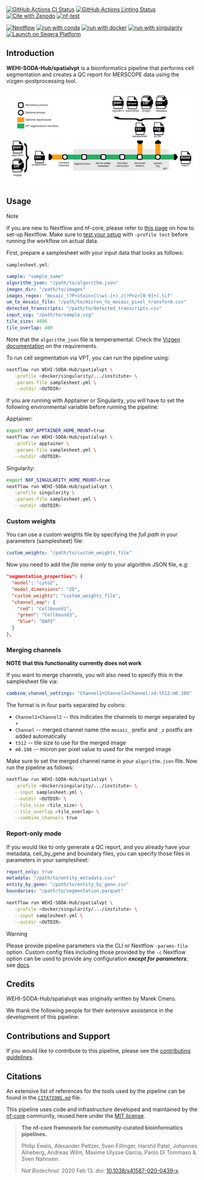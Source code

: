 [![GitHub Actions CI Status](https://github.com/WEHI-SODA-Hub/spatialvpt/actions/workflows/ci.yml/badge.svg)](https://github.com/WEHI-SODA-Hub/spatialvpt/actions/workflows/ci.yml)
[![GitHub Actions Linting Status](https://github.com/WEHI-SODA-Hub/spatialvpt/actions/workflows/linting.yml/badge.svg)](https://github.com/WEHI-SODA-Hub/spatialvpt/actions/workflows/linting.yml)[![Cite with Zenodo](http://img.shields.io/badge/DOI-10.5281/zenodo.XXXXXXX-1073c8?labelColor=000000)](https://doi.org/10.5281/zenodo.XXXXXXX)
[![nf-test](https://img.shields.io/badge/unit_tests-nf--test-337ab7.svg)](https://www.nf-test.com)

[![Nextflow](https://img.shields.io/badge/nextflow%20DSL2-%E2%89%A524.04.0-23aa62.svg)](https://www.nextflow.io/)
[![run with conda](http://img.shields.io/badge/run%20with-conda-3EB049?labelColor=000000&logo=anaconda)](https://docs.conda.io/en/latest/)
[![run with docker](https://img.shields.io/badge/run%20with-docker-0db7ed?labelColor=000000&logo=docker)](https://www.docker.com/)
[![run with singularity](https://img.shields.io/badge/run%20with-singularity-1d355c.svg?labelColor=000000)](https://sylabs.io/docs/)
[![Launch on Seqera Platform](https://img.shields.io/badge/Launch%20%F0%9F%9A%80-Seqera%20Platform-%234256e7)](https://cloud.seqera.io/launch?pipeline=https://github.com/WEHI-SODA-Hub/spatialvpt)

## Introduction

**WEHI-SODA-Hub/spatialvpt** is a bioinformatics pipeline that performs cell segmentation and creates a QC report for MERSCOPE data using the vizgen-postprocessing tool.

<!-- TODO nf-core:
   Complete this sentence with a 2-3 sentence summary of what types of data the pipeline ingests, a brief overview of the
   major pipeline sections and the types of output it produces. You're giving an overview to someone new
   to nf-core here, in 15-20 seconds. For an example, see https://github.com/nf-core/rnaseq/blob/master/README.md#introduction
-->

<!-- TODO nf-core: Include a figure that guides the user through the major workflow steps. Many nf-core
     workflows use the "tube map" design for that. See https://nf-co.re/docs/contributing/design_guidelines#examples for examples.   -->
<!-- TODO nf-core: Fill in short bullet-pointed list of the default steps in the pipeline -->

![WEHI-SODA-Hub/spatialvpt workflow](docs/images/nf-core-spatialvpt_workflow.svg)

## Usage

> [!NOTE]
> If you are new to Nextflow and nf-core, please refer to [this page](https://nf-co.re/docs/usage/installation) on how to set-up Nextflow. Make sure to [test your setup](https://nf-co.re/docs/usage/introduction#how-to-run-a-pipeline) with `-profile test` before running the workflow on actual data.

First, prepare a samplesheet with your input data that looks as follows:

`samplesheet.yml`:

```yaml
sample: "sample_name"
algorithm_json: "/path/to/algorithm.json"
images_dir: "/path/to/images"
images_regex: "mosaic_(?P<stain>[\\w|-]+)_z(?P<z>[0-9]+).tif"
um_to_mosaic_file: "/path/to/micron_to_mosaic_pixel_transform.csv"
detected_transcripts: "/path/to/detected_transcripts.csv"
input_vzg: "/path/to/sample.vzg"
tile_size: 4096
tile_overlap: 400
```

Note that the `algorithm_json` file is temperamental. Check the [Vizgen documentation](https://vizgen.github.io/vizgen-postprocessing/segmentation_options/json_file_format.html) on the requirements.

To run cell segmentation via VPT, you can run the pipeline using:

```bash
nextflow run WEHI-SODA-Hub/spatialvpt \
   -profile <docker/singularity/.../institute> \
   -params-file samplesheet.yml \
   --outdir <OUTDIR>
```

If you are running with Apptainer or Singularity, you will have to set the following environmental variable before running the pipeline:

Apptainer:

```bash
export NXF_APPTAINER_HOME_MOUNT=true
nextflow run WEHI-SODA-Hub/spatialvpt \
   -profile apptainer \
   -params-file samplesheet.yml \
   --outdir <OUTDIR>
```

Singularity:

```bash
export NXF_SINGULARITY_HOME_MOUNT=true
nextflow run WEHI-SODA-Hub/spatialvpt \
   -profile singularity \
   -params-file samplesheet.yml \
   --outdir <OUTDIR>
```

### Custom weights

You can use a custom weights file by specifying the _full path_ in your
parameters (samplesheet) file:

```yaml
custom_weights: "/path/to/custom_weights_file"
```

Now you need to add the _file name only_ to your algorithm JSON file, e.g:

```json
"segmentation_properties": {
  "model": "cyto2",
  "model_dimensions": "2D",
  "custom_weights": "custom_weights_file",
  "channel_map": {
    "red": "Cellbound1",
    "green": "Cellbound3",
    "blue": "DAPI"
  }
},
```

### Merging channels

**NOTE that this functionality currently does not work**

If you want to merge channels, you will also need to specify this in the samplesheet file via:

```yaml
combine_channel_settings: "Channel1+Channel2=Channel:z4:t512:m0.108"
```

The format is in four parts separated by colons:

- `Channel1+Channel2` -- this indicates the channels to merge separated by `+`
- `Channel` -- merged channel name (the `mosaic_` prefix and `_z` postfix are added automatically
- `t512` -- tile size to use for the merged image
- `m0.108` -- micron per pixel value to used for the merged image

Make sure to set the merged channel name in your `algorithm.json` file. Now run the pipeline as follows:

```bash
nextflow run WEHI-SODA-Hub/spatialvpt \
   -profile <docker/singularity/.../institute> \
   --input samplesheet.yml \
   --outdir <OUTDIR> \
   --tile_size <tile_size> \
   --tile_overlap <tile_overlap> \
   --combine_channels true
```

### Report-only mode

If you would like to only generate a QC report, and you already have your metadata,
cell_by_gene and boundary files, you can specify those files in parameters in
your samplesheet:

```yaml
report_only: true
metadata: "/path/to/entity_metadata.csv"
entity_by_gene: "/path/to/entity_by_gene.csv"
boundaries: "/path/to/segmentation.parquet"
```

```bash
nextflow run WEHI-SODA-Hub/spatialvpt \
   -profile <docker/singularity/.../institute> \
   --input samplesheet.yml \
   --outdir <OUTDIR>
```

> [!WARNING]
> Please provide pipeline parameters via the CLI or Nextflow `-params-file` option. Custom config files including those provided by the `-c` Nextflow option can be used to provide any configuration _**except for parameters**_;
> see [docs](https://nf-co.re/usage/configuration#custom-configuration-files).

## Credits

WEHI-SODA-Hub/spatialvpt was originally written by Marek Cmero.

We thank the following people for their extensive assistance in the development of this pipeline:

<!-- TODO nf-core: If applicable, make list of people who have also contributed -->

## Contributions and Support

If you would like to contribute to this pipeline, please see the [contributing guidelines](.github/CONTRIBUTING.md).

## Citations

<!-- TODO nf-core: Add citation for pipeline after first release. Uncomment lines below and update Zenodo doi and badge at the top of this file. -->
<!-- If you use WEHI-SODA-Hub/spatialvpt for your analysis, please cite it using the following doi: [10.5281/zenodo.XXXXXX](https://doi.org/10.5281/zenodo.XXXXXX) -->

<!-- TODO nf-core: Add bibliography of tools and data used in your pipeline -->

An extensive list of references for the tools used by the pipeline can be found in the [`CITATIONS.md`](CITATIONS.md) file.

This pipeline uses code and infrastructure developed and maintained by the [nf-core](https://nf-co.re) community, reused here under the [MIT license](https://github.com/nf-core/tools/blob/master/LICENSE).

> **The nf-core framework for community-curated bioinformatics pipelines.**
>
> Philip Ewels, Alexander Peltzer, Sven Fillinger, Harshil Patel, Johannes Alneberg, Andreas Wilm, Maxime Ulysse Garcia, Paolo Di Tommaso & Sven Nahnsen.
>
> _Nat Biotechnol._ 2020 Feb 13. doi: [10.1038/s41587-020-0439-x](https://dx.doi.org/10.1038/s41587-020-0439-x).
